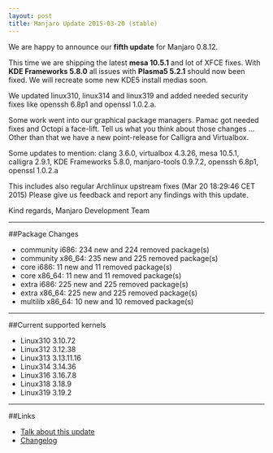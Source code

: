 ```yaml
---
layout: post
title: Manjaro Update 2015-03-20 (stable)
---
```


We are happy to announce our **fifth update** for Manjaro 0.8.12.

This time we are shipping the latest **mesa 10.5.1** and lot of XFCE fixes. With **KDE Frameworks 5.8.0** all issues with **Plasma5 5.2.1** should now been fixed. We will recreate some new KDE5 install medias soon.

We updated linux310, linux314 and linux319 and added needed security fixes like openssh 6.8p1 and openssl 1.0.2.a.

Some work went into our graphical package managers. Pamac got needed fixes and Octopi a face-lift. Tell us what you think about those changes ... Other than that we have a new point-release for Calligra and Virtualbox.

Some updates to mention: clang 3.6.0, virtualbox 4.3.26, mesa 10.5.1, calligra 2.9.1, KDE Frameworks 5.8.0, manjaro-tools 0.9.7.2, openssh 6.8p1, openssl 1.0.2.a

This includes also regular Archlinux upstream fixes (Mar 20 18:29:46 CET 2015)
Please give us feedback and report any findings with this update.

Kind regards,
Manjaro Development Team

----

##Package Changes

* community i686:  234 new and 224 removed package(s)
* community x86_64:  235 new and 225 removed package(s)
* core i686:  11 new and 11 removed package(s)
* core x86_64:  11 new and 11 removed package(s)
* extra i686:  225 new and 225 removed package(s)
* extra x86_64:  225 new and 225 removed package(s)
* multilib x86_64:  10 new and 10 removed package(s)

----

##Current supported kernels

* Linux310 3.10.72
* Linux312 3.12.38
* Linux313 3.13.11.16
* Linux314 3.14.36
* Linux316 3.16.7.8
* Linux318 3.18.9
* Linux319 3.19.2

----

##Links

* [Talk about this update](https://forum.manjaro.org/index.php?topic=21434.0)
* [Changelog](https://lists.manjaro.org/pipermail/manjaro-packages/Week-of-Mon-20150316/002889.html)
